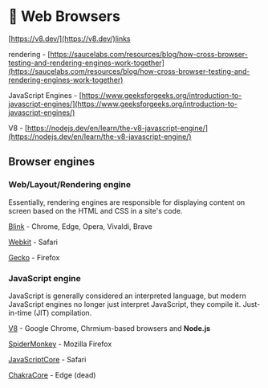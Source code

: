 # 🎠 Web Browsers

[https://v8.dev/](https://v8.dev/)links

rendering - [https://saucelabs.com/resources/blog/how-cross-browser-testing-and-rendering-engines-work-together](https://saucelabs.com/resources/blog/how-cross-browser-testing-and-rendering-engines-work-together)

JavaScript Engines - [https://www.geeksforgeeks.org/introduction-to-javascript-engines/](https://www.geeksforgeeks.org/introduction-to-javascript-engines/)

V8 - [https://nodejs.dev/en/learn/the-v8-javascript-engine/](https://nodejs.dev/en/learn/the-v8-javascript-engine/)

## Browser engines

### Web/Layout/Rendering engine&#x20;

Essentially, rendering engines are responsible for displaying content on screen based on the HTML and CSS in a site's code.

[Blink](https://www.chromium.org/blink/) - Chrome, Edge, Opera, Vivaldi, Brave

[Webkit](https://webkit.org/) - Safari

[Gecko](https://developer.mozilla.org/en-US/docs/Glossary/Gecko) - Firefox

### JavaScript engine

JavaScript is generally considered an interpreted language, but modern JavaScript engines no longer just interpret JavaScript, they compile it. Just-in-time (JIT) compilation.

[V8](https://v8.dev/) - Google Chrome, Chrmium-based browsers and **Node.js**

[SpiderMonkey](https://spidermonkey.dev) - Mozilla Firefox &#x20;

[JavaScriptCore](https://developer.apple.com/documentation/javascriptcore) - Safari

[ChakraCore](https://github.com/chakra-core/ChakraCore) - Edge (dead)

